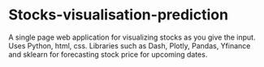 # **Stocks-visualisation-prediction**

A single page web application for visualizing stocks as you give the input. Uses Python, html, css. Libraries such as Dash, Plotly, Pandas, Yfinance and sklearn for forecasting stock price for upcoming dates.
